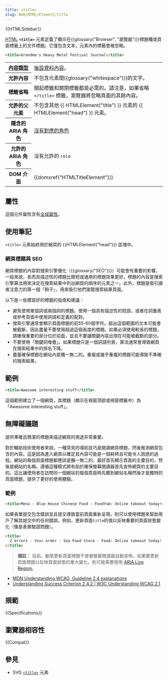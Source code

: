 ```yaml
---
title: <title>
slug: Web/HTML/Element/title
---
```


{{HTMLSidebar}}

[HTML](/zh-TW/docs/Web/HTML) **`<title>`** 元素定義了顯示在{{glossary("Browser", "瀏覽器")}}標題欄或頁面標籤上的文件標題。它僅包含文本，元素內的標籤會被忽略。

```html
<title>Grandma's Heavy Metal Festival Journal</title>
```

<table class="properties">
  <tbody>
    <tr>
      <th scope="row">
        <a href="/zh-TW/docs/Web/HTML/Content_categories"
          >內容類型</a
        >
      </th>
      <td>
        <a href="/zh-TW/docs/Web/HTML/Content_categories#metadata_content"
          >後設資料內容</a
        >。
      </td>
    </tr>
    <tr>
      <th scope="row">允許內容</th>
      <td>
        不包含元素間{{glossary("whitespace")}}的文字。
      </td>
    </tr>
    <tr>
      <th scope="row">標籤省略</th>
      <td>
        開起標籤和關閉標籤都是必需的。請注意，如果省略 <code>&#x3C;/title></code> 標籤，瀏覽器將忽略頁面的其餘內容。
      </td>
    </tr>
    <tr>
      <th scope="row">允許的父元素</th>
      <td>
        不包含其他 {{ HTMLElement("title") }} 元素的 {{ HTMLElement("head") }} 元素。
      </td>
    </tr>
    <tr>
      <th scope="row">隱含的 ARIA 角色</th>
      <td>
        <a href="https://www.w3.org/TR/html-aria/#dfn-no-corresponding-role"
          >沒有對應的角色</a
        >
      </td>
    </tr>
    <tr>
      <th scope="row">允許的 ARIA 角色</th>
      <td>沒有允許的 <code>role</code></td>
    </tr>
    <tr>
      <th scope="row">DOM 介面</th>
      <td>{{domxref("HTMLTitleElement")}}</td>
    </tr>
  </tbody>
</table>

## 屬性

這個元件屬性含有[全域屬性](/zh-TW/docs/HTML/Global_attributes)。

## 使用筆記

`<title>` 元素始終用於網頁的 {{HTMLElement("head")}} 區塊中。

### 網頁標題與 SEO

網頁標題的內容對搜索引擎優化（{{glossary("SEO")}}）可能會有重要的影響。一般來說，長而具描述性的標題比簡短或通用的標題效果更好。標題的內容是搜索引擎算法用來決定在搜索結果中列出網頁的順序的元素之一。此外，標題是吸引讀者注意力的第一個「鉤子」，用來吸引他們瀏覽搜索結果頁面。

以下是一些撰寫好的標題的指南和建議：

- 避免使用單個詞或兩個詞的標題。使用一個具有描述性的短語，或者在詞彙表或參考頁面中使用詞語和定義的配對。
- 搜索引擎通常會顯示頁面標題的前55-60個字符。超出這個範圍的文本可能會被截斷，因此盡量不要使用超過這個長度的標題。如果必須使用較長的標題，請確保重要的部分位於前面，並且不要讓關鍵內容出現在可能被截斷的部分。
- 不要使用「關鍵詞堆疊」。如果標題只是一個詞語列表，算法通常會導致網頁在搜索結果中的排名下降。
- 盡量確保標題在網站內是獨一無二的。重複或幾乎重複的標題可能導致不準確的搜索結果。

## 範例

```html
<title>Awesome interesting stuff</title>
```

這個範例建立了一個網頁，其標題（顯示在視窗頂部或視窗標籤中）為「Awesome interesting stuff」。

## 無障礙議題

提供準確且簡潔的標題來描述網頁的用途非常重要。

對於輔助技術使用者來說，一種常見的導航技巧是閱讀網頁標題，然後推測網頁包含的內容。這是因為進入網頁以確定其內容可能是一個耗時且可能令人困惑的過程。網站的每個頁面標題都應該是獨一無二的，最好首先顯示頁面的主要目的，然後是網站的名稱。遵循這種模式將有助於確保螢幕閱讀器首先宣佈網頁的主要目的。這比讓使用者在訪問同一個網站的每個頁面時先聽到網站名稱然後才是獨特的頁面標題，提供了更好的使用體驗。

### 範例

```html
<title>Menu - Blue House Chinese Food - FoodYum: Online takeout today!</title>
```

如果表單提交包含錯誤並且提交導致當前頁面重新呈現，則可以使用標題來幫助用戶了解其提交中的任何錯誤。例如，更新頁面`title`的值以反映重要的頁面狀態變化（像是表單驗證問題）。

```html
<title>
  2 errors - Your order - Sea Food Store - Food: Online takeout today!
</title>
```

> **備註：** 目前，動態更新頁面標題不會被螢幕閱讀器自動宣佈。如果要更新頁面標題以反映頁面狀態的重大變化，則可能需要使用 [ARIA Live Region](/zh-TW/docs/Web/Accessibility/ARIA/ARIA_Live_Regions)。

- [MDN Understanding WCAG, Guideline 2.4 explanations](/zh-TW/docs/Web/Accessibility/Understanding_WCAG/Operable#guideline_2.4_—_navigable_provide_ways_to_help_users_navigate_find_content_and_determine_where_they_are)
- [Understanding Success Criterion 2.4.2 | W3C Understanding WCAG 2.1](https://www.w3.org/WAI/WCAG21/Understanding/page-titled.html)

## 規範

{{Specifications}}

## 瀏覽器相容性

{{Compat}}

## 參見

- SVG [`<title>`](/zh-TW/docs/Web/SVG/Element/title) 元素
